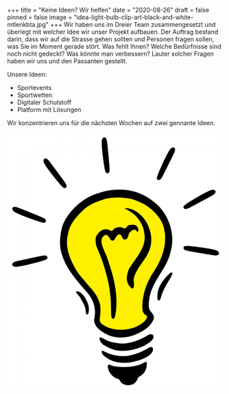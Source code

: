 +++
title = "Keine Ideen? Wir helfen"
date = "2020-08-26"
draft = false
pinned = false
image = "idea-light-bulb-clip-art-black-and-white-mtlenkbta.jpg"
+++
Wir haben uns im Dreier Team zusammengesetzt und überlegt mit welcher Idee wir unser Projekt aufbauen. Der Auftrag bestand darin, dass wir auf die Strasse gehen sollten und Personen fragen sollen, was Sie im Moment gerade stört. Was fehlt Ihnen?  Welche Bedürfnisse sind noch nicht gedeckt? Was könnte man verbessern? Lauter solcher Fragen haben wir uns und den Passanten gestellt. 

Unsere Ideen:

* Sportevents
* Sportwetten
* Digitaler Schulstoff
* Platform mit Lösungen



Wir konzentrieren uns für die nächsten Wochen auf zwei gennante Ideen.

![](idea-light-bulb-clip-art-black-and-white-mtlenkbta.jpg)